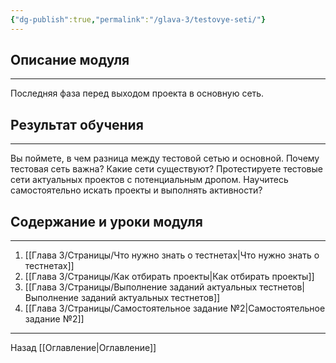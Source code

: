 ```yaml
---
{"dg-publish":true,"permalink":"/glava-3/testovye-seti/"}
---
```



## Описание модуля
---
Последняя фаза перед выходом проекта в основную сеть.

## Результат обучения
---
Вы поймете, в чем разница между тестовой сетью и основной. Почему тестовая сеть важна? Какие сети существуют? Протестируете тестовые сети актуальных проектов с потенциальным дропом. Научитесь самостоятельно искать проекты и выполнять активности?

## Содержание и уроки модуля
---
1. [[Глава 3/Страницы/Что нужно знать о тестнетах\|Что нужно знать о тестнетах]]
2. [[Глава 3/Страницы/Как отбирать проекты\|Как отбирать проекты]]
3. [[Глава 3/Страницы/Выполнение заданий актуальных тестнетов\|Выполнение заданий актуальных тестнетов]]
4. [[Глава 3/Страницы/Самостоятельное задание №2\|Самостоятельное задание №2]]

---

Назад [[Оглавление\|Оглавление]]